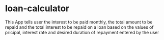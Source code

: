 # loan-calculator
This App tells user the interest to be paid monthly, the total amount to be repaid and the total interest
to be repaid on a loan based on the values of pricipal, interest rate and desired duration of repayment entered
by the user
